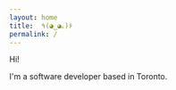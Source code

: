 ```yaml
---
layout: home
title:  ٩(◕‿◕｡)۶ 
permalink: /
---
```


Hi!

I'm a software developer based in Toronto.